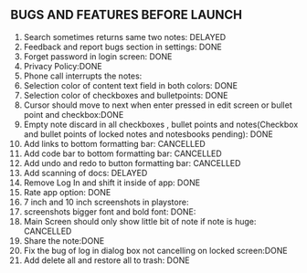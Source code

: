 BUGS AND FEATURES BEFORE LAUNCH
-------------------------------------------------------------

1) Search sometimes returns same two notes: DELAYED
2) Feedback and report bugs section in settings: DONE
3) Forget password in login screen: DONE
4) Privacy Policy:DONE
5) Phone call interrupts the notes:
6) Selection color of content text field in both colors: DONE
7) Selection color of checkboxes and bulletpoints: DONE
8) Cursor should move to next when enter pressed in edit screen or bullet point and checkbox:DONE
9) Empty note discard in all checkboxes , bullet points and notes(Checkbox and bullet points of locked notes and notesbooks pending): DONE
10) Add links to bottom formatting bar: CANCELLED
11) Add code bar to bottom formatting bar: CANCELLED
12) Add undo and redo to button formatting bar: CANCELLED
13) Add scanning of docs: DELAYED
14) Remove Log In and shift it inside of app: DONE
15) Rate app option: DONE
16) 7 inch and 10 inch screenshots in playstore:
17) screenshots bigger font and bold font: DONE:
18) Main Screen should only show little bit of note if note is huge: CANCELLED
19) Share the note:DONE
20) Fix the bug of log in dialog box not cancelling on locked screen:DONE
21) Add delete all and restore all to trash: DONE